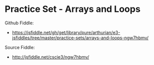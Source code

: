 # Practice Set - Arrays and Loops

Github Fiddle:
- https://jsfiddle.net/gh/get/library/pure/arthurian/e3-jsfiddles/tree/master/practice-sets/arrays-and-loops-ngw7hbmv/

Source Fiddle:
- http://jsfiddle.net/cscie3/ngw7hbmv/

